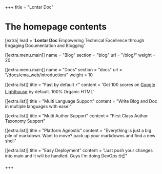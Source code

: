 +++
title = "Lontar Doc"

# The homepage contents
[extra]
lead = '<b>Lontar Doc</b> Empowering Technical Excellence through Engaging Documentation and Blogging'

[[extra.menu.main]]
name = "Blog"
section = "blog"
url = "/blog/"
weight = 20

[[extra.menu.main]] 
name = "Docs" 
section = "docs" 
url = "/docs/ema_web/introduction/" 
weight = 10

[[extra.list]]
title = "Fast by default ⚡️"
content = 'Get 100 scores on <a href="https://googlechrome.github.io/lighthouse/viewer/?gist=7731347bb8ce999eff7428a8e763b637">Google Lighthouse</a> by default. 100% Organic HTML'

[[extra.list]]
title = "Multi Language Support"
content = "Write Blog and Doc in multiple languages with ease!"

[[extra.list]]
title = "Multi Author Support"
content = "First Class Author Taxonomy Support"

[[extra.list]]
title = "Platform Agnostic"
content = "Everything is just a big pile of markdown. Want to move? pack up your markdowns and find a new shell"

[[extra.list]]
title = "Easy Deployment"
content = "Just push your changes into main and it will be handled. Guys I'm doing DevOps 🤓☝️"

+++
